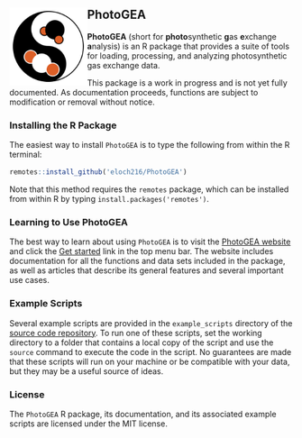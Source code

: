 
<!-- README.md is generated from README.Rmd. Please edit that file.          -->
<!-- To generate README.md, run knitr::knit('README.Rmd') in this directory. -->



## PhotoGEA <a href="https://eloch216.github.io/PhotoGEA/"><img src="man/figures/logo.svg" align="left" style="height:138px"></a>

**PhotoGEA** (short for **photo**synthetic **g**as **e**xchange **a**nalysis) is
an R package that provides a suite of tools for loading, processing, and
analyzing photosynthetic gas exchange data.

This package is a work in progress and is not yet fully documented. As
documentation proceeds, functions are subject to modification or removal without
notice.

### Installing the R Package

The easiest way to install `PhotoGEA` is to type the following from within the R
terminal:


```r
remotes::install_github('eloch216/PhotoGEA')
```

Note that this method requires the `remotes` package, which can be installed
from within R by typing `install.packages('remotes')`.

### Learning to Use PhotoGEA

The best way to learn about using `PhotoGEA` is to visit the
[PhotoGEA website](https://eloch216.github.io/PhotoGEA/index.html) and click the
[Get started](https://eloch216.github.io/PhotoGEA/articles/PhotoGEA.html) link
in the top menu bar. The website includes documentation for all the functions
and data sets included in the package, as well as articles that describe its
general features and several important use cases.

### Example Scripts

Several example scripts are provided in the `example_scripts` directory of the
[source code repository](https://github.com/eloch216/PhotoGEA). To run one of
these scripts, set the working directory to a folder that contains a local copy
of the script and use the `source` command to execute the code in the script. No
guarantees are made that these scripts will run on your machine or be
compatible with your data, but they may be a useful source of ideas.

### License

The `PhotoGEA` R package, its documentation, and its associated example scripts
are licensed under the MIT license.
